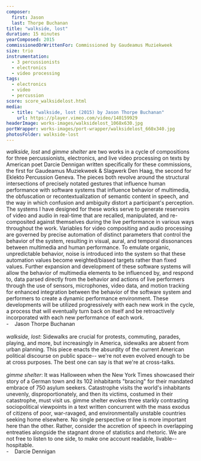 ```yaml
---
composer:
  first: Jason
  last: Thorpe Buchanan
title: "walkside, lost"
duration: 15 minutes
yearComposed: 2015
commissionedOrWrittenFor: Commissioned by Gaudeamus Muziekweek
size: trio
instrumentation:
  - 3 percussionists
  - electronics
  - video processing
tags:
  - electronics
  - video
  - percussion
score: score_walksidelost.html
media:
  - title: "walkside, lost (2015) by Jason Thorpe Buchanan"
    url: https://player.vimeo.com/video/140159929
headerImage: works-images/walksidelost_1068x630.jpg
portWrapper: works-images/port-wrapper/walksidelost_660x340.jpg
photosFolder: walkside-lost
---
```



<em>walkside, lost</em> and <em>gimme shelter</em>  are two works in a cycle of compositions for three percussionists, electronics, and live video processing on texts by American poet Darcie Dennigan written specifically for these commissions, the first for Gaudeamus Muziekweek & Slagwerk Den Haag, the second for Eklekto Percussion Geneva. The pieces both revolve around the structural intersections of precisely notated gestures that influence human performance with software systems that influence behavior of multimedia, the obfuscation or recontextualization of semantic content in speech, and the way in which confusion and ambiguity distort a participant&#39;s perception. The systems I have designed for these works serve to generate reservoirs of video and audio in real-time that are recalled, manipulated, and re-composited against themselves during the live performance in various ways throughout the work. Variables for video compositing and audio processing are governed by precise automation of distinct parameters that control the behavior of the system, resulting in visual, aural, and temporal dissonances between multimedia and human performance. To emulate organic, unpredictable behavior, noise is introduced into the system so that these automation values become weighted/biased targets rather than fixed values. Further expansion and development of these software systems will allow the behavior of multimedia elements to be influenced by, and respond to, data parsed directly from the behavior and actions of live performers through the use of sensors, microphones, video data, and motion tracking for enhanced integration between the behavior of the software system and performers to create a dynamic performance environment. These developments will be utilized progressively with each new work in the cycle, a process that will eventually turn back on itself and be retroactively incorporated with each new performance of each work.
<br>-	&nbsp;&nbsp; Jason Thorpe Buchanan
<br><br>
<em>walkside, lost</em>: Sidewalks are crucial for protests, commuting, parades, playing, and more, but increasingly in America, sidewalks are absent from urban planning. This piece enacts the absurdity of the current American political discourse on public space-- we're not even evolved enough to be at cross purposes. The best one can say is that we're at cross-talks.
<br><br>
<em>gimme shelter</em>: It was Halloween when the New York Times showcased their story of a German town and its 102 inhabitants "bracing" for their mandated embrace of 750 asylum seekers. Catastrophe visits the world's inhabitants unevenly, disproportionately, and then its victims, costumed in their catastrophe, must visit us. gimme shelter evokes three starkly contrasting sociopolitical viewpoints in a text written concurrent with the mass exodus of citizens of poor, war-ravaged, and environmentally unstable countries seeking home elsewhere. No single perspective or line is more important here than the other. Rather, consider the accretion of speech in overlapping entreaties alongside the stagnant drone of statistics and rhetoric. We are not free to listen to one side, to make one account readable, livable-- hospitable.
<br>-	&nbsp;&nbsp; Darcie Dennigan
